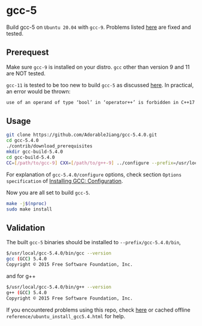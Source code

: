 # gcc-5

Build gcc-5 on `Ubuntu 20.04` with `gcc-9`. Problems listed [here](https://blog.csdn.net/tuibianhuaisheng/article/details/115399019) are fixed and tested.

## Prerequest

Make sure `gcc-9` is installed on your distro. `gcc` other than version 9 and 11 are NOT tested.

`gcc-11` is tested to be too new to build `gcc-5` as discussed [here](https://github.com/Freetz-NG/freetz-ng/discussions/396#discussioncomment-1525316). In practical, an error would be thrown:

```bash
use of an operand of type ‘bool’ in ‘operator++’ is forbidden in C++17
```

## Usage

```bash
git clone https://github.com/AdorableJiang/gcc-5.4.0.git
cd gcc-5.4.0
./contrib/download_prerequisites
mkdir gcc-build-5.4.0
cd gcc-build-5.4.0
CC=[/path/to/gcc-9] CXX=[/path/to/g++-9] ../configure --prefix=/usr/local --enable-checking=release --enable-languages=c,c++ --disable-multilib
```

For explanation of `gcc-5.4.0/configure` options, check section `Options specification` of [Installing GCC: Configuration](https://gcc.gnu.org/install/configure.html).

Now you are all set to build `gcc-5`.

```bash
make -j$(nproc)
sudo make install
```

## Validation

The built `gcc-5` binaries should be installed to `--prefix/gcc-5.4.0/bin`,

```bash
$/usr/local/gcc-5.4.0/bin/gcc --version
gcc (GCC) 5.4.0
Copyright © 2015 Free Software Foundation, Inc.
```

and for g++

```bash
$/usr/local/gcc-5.4.0/bin/g++ --version
g++ (GCC) 5.4.0
Copyright © 2015 Free Software Foundation, Inc.
```

If you encountered problems using this repo, check [here](https://blog.csdn.net/tuibianhuaisheng/article/details/115399019) or cached offline `reference/ubuntu_install_gcc5.4.html` for help.
